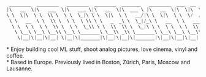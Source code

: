 ```swift
 ________  ________   ________  ________  _______   ________  ___  __    ___  ________  ________     
|\   __  \|\   ___  \|\   ___ \|\   __  \|\  ___ \ |\   __  \|\  \|\  \ |\  \|\   __  \|\   __  \    
\ \  \|\  \ \  \\ \  \ \  \_|\ \ \  \|\  \ \   __/|\ \  \|\  \ \  \/  /|\ \  \ \  \|\  \ \  \|\  \   
 \ \   __  \ \  \\ \  \ \  \ \\ \ \   _  _\ \  \_|/_\ \   __  \ \   ___  \ \  \ \   _  _\ \  \\\  \  
  \ \  \ \  \ \  \\ \  \ \  \_\\ \ \  \\  \\ \  \_|\ \ \  \ \  \ \  \\ \  \ \  \ \  \\  \\ \  \\\  \ 
   \ \__\ \__\ \__\\ \__\ \_______\ \__\\ _\\ \_______\ \__\ \__\ \__\\ \__\ \__\ \__\\ _\\ \_______\
    \|__|\|__|\|__| \|__|\|_______|\|__|\|__|\|_______|\|__|\|__|\|__| \|__|\|__|\|__|\|__|\|_______|
```

\* Enjoy building cool ML stuff, shoot analog pictures, love cinema, vinyl and coffee.
<br> \* Based in Europe. Previously lived in Boston, Zürich, Paris, Moscow and Lausanne.
